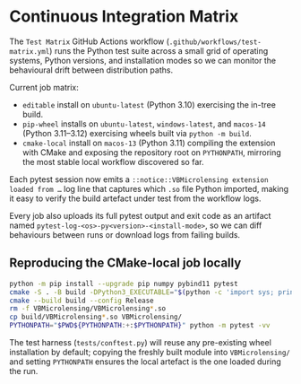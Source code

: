 # Continuous Integration Matrix

The `Test Matrix` GitHub Actions workflow (`.github/workflows/test-matrix.yml`) runs
the Python test suite across a small grid of operating systems, Python versions,
and installation modes so we can monitor the behavioural drift between
distribution paths.

Current job matrix:

- `editable` install on `ubuntu-latest` (Python 3.10) exercising the in-tree build.
- `pip-wheel` installs on `ubuntu-latest`, `windows-latest`, and `macos-14`
  (Python 3.11–3.12) exercising wheels built via `python -m build`.
- `cmake-local` install on `macos-13` (Python 3.11) compiling the extension with
  CMake and exposing the repository root on `PYTHONPATH`, mirroring the most
  stable local workflow discovered so far.

Each pytest session now emits a `::notice::VBMicrolensing extension loaded from …`
log line that captures which `.so` file Python imported, making it easy to verify
the build artefact under test from the workflow logs.

Every job also uploads its full pytest output and exit code as an artifact named
`pytest-log-<os>-py<version>-<install-mode>`, so we can diff behaviours between
runs or download logs from failing builds.

## Reproducing the CMake-local job locally

```bash
python -m pip install --upgrade pip numpy pybind11 pytest
cmake -S . -B build -DPython3_EXECUTABLE="$(python -c 'import sys; print(sys.executable)')"
cmake --build build --config Release
rm -f VBMicrolensing/VBMicrolensing*.so
cp build/VBMicrolensing*.so VBMicrolensing/
PYTHONPATH="$PWD${PYTHONPATH:+:$PYTHONPATH}" python -m pytest -vv
```

The test harness (`tests/conftest.py`) will reuse any pre-existing wheel
installation by default; copying the freshly built module into
`VBMicrolensing/` and setting `PYTHONPATH` ensures the local artefact is the one
loaded during the run.
